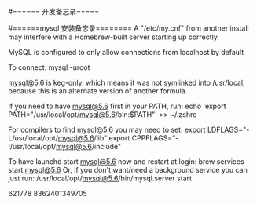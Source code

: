 

#====== 开发备忘录=====



#======mysql 安装备忘录========
A "/etc/my.cnf" from another install may interfere with a Homebrew-built
server starting up correctly.

MySQL is configured to only allow connections from localhost by default

To connect:
    mysql -uroot

mysql@5.6 is keg-only, which means it was not symlinked into /usr/local,
because this is an alternate version of another formula.

If you need to have mysql@5.6 first in your PATH, run:
  echo 'export PATH="/usr/local/opt/mysql@5.6/bin:$PATH"' >> ~/.zshrc

For compilers to find mysql@5.6 you may need to set:
  export LDFLAGS="-L/usr/local/opt/mysql@5.6/lib"
  export CPPFLAGS="-I/usr/local/opt/mysql@5.6/include"


To have launchd start mysql@5.6 now and restart at login:
  brew services start mysql@5.6
Or, if you don't want/need a background service you can just run:
  /usr/local/opt/mysql@5.6/bin/mysql.server start
  
  
  621778 8362401349705
